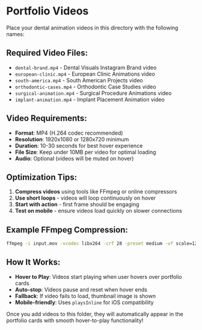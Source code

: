 # Portfolio Videos

Place your dental animation videos in this directory with the following names:

## Required Video Files:

- `dental-brand.mp4` - Dental Visuals Instagram Brand video
- `european-clinic.mp4` - European Clinic Animations video
- `south-america.mp4` - South American Projects video
- `orthodontic-cases.mp4` - Orthodontic Case Studies video
- `surgical-animation.mp4` - Surgical Procedure Animations video
- `implant-animation.mp4` - Implant Placement Animation video

## Video Requirements:

- **Format**: MP4 (H.264 codec recommended)
- **Resolution**: 1920x1080 or 1280x720 minimum
- **Duration**: 10-30 seconds for best hover experience
- **File Size**: Keep under 10MB per video for optimal loading
- **Audio**: Optional (videos will be muted on hover)

## Optimization Tips:

1. **Compress videos** using tools like FFmpeg or online compressors
2. **Use short loops** - videos will loop continuously on hover
3. **Start with action** - first frame should be engaging
4. **Test on mobile** - ensure videos load quickly on slower connections

## Example FFmpeg Compression:

```bash
ffmpeg -i input.mov -vcodec libx264 -crf 28 -preset medium -vf scale=1280:720 output.mp4
```

## How It Works:

- **Hover to Play**: Videos start playing when user hovers over portfolio cards
- **Auto-stop**: Videos pause and reset when hover ends
- **Fallback**: If video fails to load, thumbnail image is shown
- **Mobile-friendly**: Uses `playsInline` for iOS compatibility

Once you add videos to this folder, they will automatically appear in the portfolio cards with smooth hover-to-play functionality!
